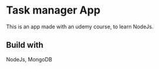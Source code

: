# Task manager App
This is an app made with an udemy course, to learn NodeJs.

## Build with
NodeJs, MongoDB
